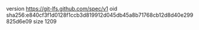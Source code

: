 version https://git-lfs.github.com/spec/v1
oid sha256:e840cf3f1d0128f1ccb3d819912d045db45a8b71768cb12d8d40e299825d6e09
size 1209

